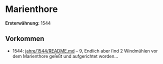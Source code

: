 # Marienthore

**Ersterwähnung:** 1544

## Vorkommen
- 1544: [jahre/1544/README.md](../jahre/1544/README.md) – 9, Endlich aber ſind 2 Windmühlen
vor dem Marienthore geſeßt und aufgerichtet worden...
